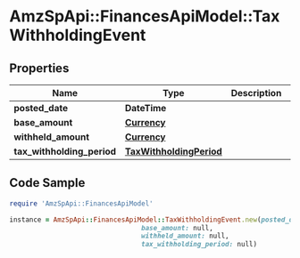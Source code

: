 # AmzSpApi::FinancesApiModel::TaxWithholdingEvent

## Properties

Name | Type | Description | Notes
------------ | ------------- | ------------- | -------------
**posted_date** | **DateTime** |  | [optional] 
**base_amount** | [**Currency**](Currency.md) |  | [optional] 
**withheld_amount** | [**Currency**](Currency.md) |  | [optional] 
**tax_withholding_period** | [**TaxWithholdingPeriod**](TaxWithholdingPeriod.md) |  | [optional] 

## Code Sample

```ruby
require 'AmzSpApi::FinancesApiModel'

instance = AmzSpApi::FinancesApiModel::TaxWithholdingEvent.new(posted_date: null,
                                 base_amount: null,
                                 withheld_amount: null,
                                 tax_withholding_period: null)
```



